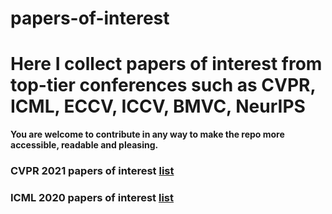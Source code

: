 # papers-of-interest
# Here I collect papers of interest from top-tier conferences such as CVPR, ICML, ECCV, ICCV, BMVC, NeurIPS
**You are welcome to contribute in any way to make the repo more accessible, readable and pleasing.**

### CVPR 2021 papers of interest [list](https://github.com/bit-scientist/papers-of-interest/blob/main/CVPR%202021) 
### ICML 2020 papers of interest [list](https://github.com/bit-scientist/papers-of-interest/blob/main/ICML%20-%202020)
